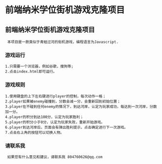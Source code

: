 
前端纳米学位街机游戏克隆项目
===============================
 ## 前端纳米学位街机游戏克隆项目
     本项目是一款类似于青蛙过河的街机游戏，编程语言为Javascript.
 ### 游戏运行
 	1.只需要一个浏览器，例如谷歌，搜狗等;
 	2.点击index.html即可运行。
 ### 游戏规则
 	1.使用键盘的上下左右键进行player的控制，每次动作一格；
 	2.player如果被enemy碰撞到，分数会减一分，会重新回到初始位置；
 	3.player在不碰到任何enemy的情况下，到达河岸，认定为玩家成功，每达到一次河岸，分数加一分。
 	4.player的积分到达100分，认定为玩家胜利；
 	5.player的积分小于0分，认定为玩家失败，重新开始游戏。
 	6.player到达河岸后，页面会有弹出胜利提示，点击确定进行下一次游戏。
 	7.点击右上角的按钮可以切换人物。
 ### 请联系我
     如果您有什么意见和建议，请联系我 804760626@qq.com
